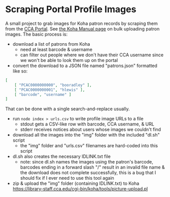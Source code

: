 # Scraping Portal Profile Images

A small project to grab images for Koha patron records by scraping them from the [CCA Portal](https://portal.cca.edu). See [the Koha Manual page](http://manual.koha-community.org/3.22/en/tools.html#uploadpatronimages) on bulk uploading patron images. The basic process is:

- download a list of patrons from Koha
    + need at least barcode & username
    + can filter out people where we don't have their CCA username since we won't be able to look them up on the portal
- convert the download to a JSON file named "patrons.json" formatted like so:

```json
[
    [ "PCAC0000000000", "booradley" ],
    [ "PCAC0000000001", "hlewis" ],
    [ "barcode", "username" ]
]
```

That can be done with a single search-and-replace usually.

- run `node index > urls.csv` to write profile image URLs to a file
    + stdout gets a CSV-like row with barcode, CCA username, & URL
    + stderr receives notices about users whose images we couldn't find
- download all the images into the "img" folder with the included "dl.sh" script
    + the "img" folder and "urls.csv" filenames are hard-coded into this script
- dl.sh also creates the necessary IDLINK.txt file
    + note: since dl.sh names the images using the patron's barcode, barcodes ending in a forward slash "/" result in an invalid file name & the download does not complete successfully, this is a bug that I should fix if I ever need to use this tool again
- zip & upload the "img" folder (containing IDLINK.txt) to Koha https://library-staff.cca.edu/cgi-bin/koha/tools/picture-upload.pl
